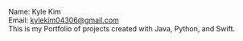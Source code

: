 Name: Kyle Kim <br>
Email: kylekim04306@gmail.com <br>
This is my Portfolio of projects created with Java, Python, and Swift.
